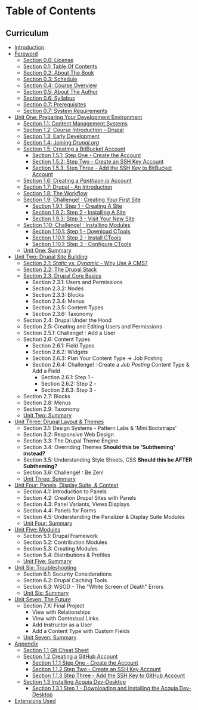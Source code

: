 # Table of Contents

## Curriculum

* [Introduction](README.md)
* [Foreword](manuscript/foreword.md)
    * [Section 0.0: License](manuscript/foreword-license.md)
    * [Section 0.1: Table Of Contents](table-of-contents.md)
    * [Section 0.2: About The Book](manuscript/about-the-book.md)
    * [Section 0.3: Schedule](manuscript/schedule.md)
    * [Section 0.4: Course Overview](manuscript/course-overview.md)
    * [Section 0.5: About The Author](manuscript/about-the-authors.md)
    * [Section 0.6: Syllabus](manuscript/syllabus.md)
    * [Section 0.7: Prerequisites](manuscript/prerequisites.md)
    * [Section 0.7: System Requirements](manuscript/system-requirements.md)
* [Unit One: Preparing Your Development Environment](manuscript/unit-1-preparing-your-development-environment.md "Unit One - Preparing Your Development Environment")
    * [Section 1.1: Content Management Systems](manuscript/content-management-systems.md "Content Management Systems")
    * [Section 1.2: Course Introduction - Drupal](manuscript/introduction.md "Section 1.2: Course Introduction - Drupal")
    * [Section 1.3: Early Development](manuscript/early-development.md)
    * [Section 1.4: Joining *Drupal.org*](manuscript/joining-drupal-org.md)
    * [Section 1.5: Creating a BitBucket Account](manuscript/creating-bitbucket-account.md)
        * [Section 1.5.1: Step One - Create the Account](manuscript/unit-1-preparing-your-development-environment/creating-bitbucket-account/creating-bitbucket-account_step-1.md "Step One - Create the Account")
        * [Section 1.5.2: Step Two - Create an SSH Key Account](manuscript/unit-1-preparing-your-development-environment/creating-bitbucket-account/creating-bitbucket-account_step-2.md "Step Two - Create an SSH Key Account")
        * [Section 1.5.3: Step Three - Add the SSH Key to BitBucket Account](manuscript/unit-1-preparing-your-development-environment/creating-bitbucket-account/creating-bitbucket-account_step-3.md "Step Three - Add the SSH Key to BitBucket Account")
    * [Section 1.6: Creating a _Pantheon.io_ Account](manuscript/creating-pantheonio-account.md)
    * [Section 1.7: Drupal - An Introduction](manuscript/drupal-an-introduction.md "Drupal - An Introduction")    
    * [Section 1.8: The Workflow](manuscript/the-workflow.md)
    * [Section 1.9: Challenge! : Creating Your First Site](manuscript/creating-a-site.md "Section 1.9: Challenge! : Creating Your First Site")
        * [Section 1.9.1: Step 1 - Creating A Site](manuscript/unit-1-preparing-your-development-environment/creating-a-site/creating-a-site_1.md "Step 1 - Creating A Site")
        * [Section 1.9.2: Step 2 - Installing A Site](manuscript/unit-1-preparing-your-development-environment/creating-a-site/creating-a-site_1.md "Step 2 - Installing A Site")
        * [Section 1.9.3: Step 3 - Visit Your New Site](manuscript/unit-1-preparing-your-development-environment/creating-a-site/creating-a-site_1.md "Step 3 - Visit Your New Site")
    * [Section 1.10: Challenge! : Installing Modules](manuscript/installing-modules.md "Section 1.7: Challenge! : Installing Modules")
        * [Section 1.10.1: Step 1 - Download CTools](manuscript/unit-1-preparing-your-development-environment/installing-modules/installing-modules_step-1.md "Section 1.10.1: Step 1 - Download CTools")
        * [Section 1.10.1: Step 2 - Install CTools](manuscript/unit-1-preparing-your-development-environment/installing-modules/installing-modules_step-2.md "Section 1.10.1: Step 2 - Install CTools")
        * [Section 1.10.1: Step 3 - Configure CTools](manuscript/unit-1-preparing-your-development-environment/installing-modules/installing-modules_step-3.md "Section 1.10.1: Step 3 - Configure CTools")
    * [Unit One: Summary](manuscript/summary-unit-1.md "Unit One: Summary")
* [Unit Two: Drupal Site Building](manuscript/unit-2-site-building.md "Unit Two: Drupal Site Building")
    * [Section 2.1: *Static* vs. *Dynamic* - Why Use A CMS?](manuscript/why-use-a-cms.md "Why Use A CMS?")
    * [Section 2.2: The Drupal Stack](manuscript/the-drupal-stack.md "Section 2.2: The Drupal Stack")
    * [Section 2.3: Drupal Core Basics](manuscript/drupal-core-basics.md "Drupal Core Basics")
        * Section 2.3.1: Users and Permissions
        * Section 2.3.2: Nodes
        * Section 2.3.3: Blocks
        * Section 2.3.4: Menus
        * Section 2.3.5: Content Types
        * Section 2.3.6: Taxonomy    
    * Section 2.4: Drupal Under the Hood
    * Section 2.5: Creating and Editing Users and Permissions    
    * Section 2.5.1: Challenge! : Add a User
    * Section 2.6: Content Types
        * Section 2.6.1: Field Types
        * Section 2.6.2: Widgets
        * Section 2.6.3: Plan Your Content Type -> Job Posting
        * Section 2.6.4: Challenge! : Create a *Job Posting* Content Type & Add a Field
          * Section 2.6.1: Step 1 -
          * Section 2.6.2: Step 2 -
          * Section 2.6.3: Step 3 -
    * Section 2.7: Blocks
    * Section 2.8: Menus
    * Section 2.9: Taxonomy    
    * [Unit Two: Summary](manuscript/summary-unit-2.md "Unit Two: Summary")
* [Unit Three: Drupal Layout & Themes](manuscript/unit-3-layout-themes.md "Unit Three: Drupal Layout & Themes")
    * Section 3.1: Design Systems - Pattern Labs & 'Mini Bootstraps'
    * Section 3.2: Responsive Web Design
    * Section 3.3: The Drupal Theme Engine
    * Section 3.4: Overriding Themes **Should this be 'Subtheming' instead?**
    * Section 3.5: Understanding Style Sheets, CSS **Should this be AFTER Subtheming?**
    * Section 3.6: Challenge! : Be Zen!
    * [Unit Three: Summary](manuscript/summary-unit-3.md "Unit Three: Summary")
* [Unit Four: Panels, Display Suite, & Context](manuscript/unit-4-panels-display-context.md "Unit Four: Panels, Display Suite, & Context")
    * Section 4.1: Introduction to Panels
    * Section 4.2: Creation Drupal Sites with Panels
    * Section 4.3: Panel Variants, Views Displays
    * Section 4.4: Panels for Forms
    * Section 4.5: Understanding the Panalizer & Display Suite Modules
    * [Unit Four: Summary](manuscript/summary-unit-4.md "Unit Four: Summary")
* [Unit Five: Modules](manuscript/unit-5-modules.md "Unit Five: Modules")
    * Section 5.1: Drupal Framework
    * Section 5.2: Contribution Modules
    * Section 5.3: Creating Modules
    * Section 5.4: Distributions & Profiles
    * [Unit Five: Summary](manuscript/summary-unit-5.md "Unit Five: Summary")
* [Unit Six: Troubleshooting](manuscript/unit-6-troubleshooting.md "Unit Six: Troubleshooting")
    * Section 6.1: Security Considerations
    * Section 6.2: Drupal Caching Tools
    * Section 6.3: WSOD - The "White Screen of Death" Errors
    * [Unit Six: Summary](manuscript/summary-unit-6.md "Unit Six: Summary")
* [Unit Seven: The Future](manuscript/unit-7-the-future.md "Unit Seven: The Future")
    * Section 7.X: Final Project
        * View with Relationships
        * View with Contextual Links
        * Add Instructor as a User
        * Add a Content Type with Custom Fields
    * [Unit Seven: Summary](manuscript/summary-unit-7.md "Unit Seven: Summary")
* [Appendix](appendix/appendix.md)
    * [Section 1.1 Git Cheat Sheet](appendix/git-cheat-sheet.md)
    * [Section 1.2 Creating a GitHub Account](manuscript/creating-github-account.md)
        * [Section 1.1.1 Step One - Create the Account](appendix/creating-github-account/creating-github-account_step-1.md "Step One - Create the Account")
        * [Section 1.1.2 Step Two - Create an SSH Key Account](appendix/creating-github-account/creating-github-account_step-2.md "Step Two - Create an SSH Key Account")
        * [Section 1.1.3 Step Three - Add the SSH Key to GitHub Account](appendix/creating-github-account/creating-github-account_step-3.md "Step Three - Add the SSH Key to GitHub Account")
    * [Section 1.3 Installing Acquia Dev-Desktop](appendix/installing-acquia-dev-desktop.md)
        * [Section 1.3.1 Step 1 - Downloading and Installing the Acquia Dev-Desktop](appendix/installing-acquia-dev-desktop/installing-acquia-dev-desktop_step-1.md)
* [Extensions Used](extensions-used.md)
